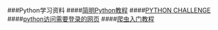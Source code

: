 ###Python学习资料
####[简明Python教程](http://sebug.net/paper/python/)
####[PYTHON CHALLENGE](http://www.pythonchallenge.com/)
####[python访问需要登录的网页](http://zoulc001.iteye.com/blog/1186962)
####[爬虫入门教程](http://blog.csdn.net/column/details/why-bug.html)
